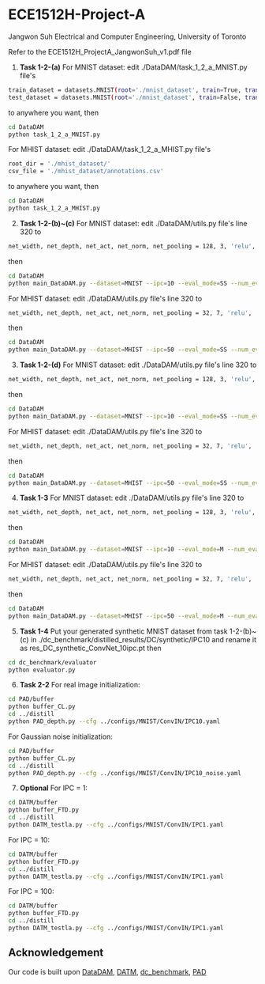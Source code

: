 # ECE1512H-Project-A
Jangwon Suh
Electrical and Computer Engineering, University of Toronto

Refer to the ECE1512H_ProjectA_JangwonSuh_v1.pdf file


1. **Task 1-2-(a)**
For MNIST dataset: edit ./DataDAM/task_1_2_a_MNIST.py file's
```bash
train_dataset = datasets.MNIST(root='./mnist_dataset', train=True, transform=transform, download=True)
test_dataset = datasets.MNIST(root='./mnist_dataset', train=False, transform=transform, download=True)
```
to anywhere you want, then
```bash
cd DataDAM
python task_1_2_a_MNIST.py
```

For MHIST dataset: edit ./DataDAM/task_1_2_a_MHIST.py file's
```bash
root_dir = './mhist_dataset/'
csv_file = './mhist_dataset/annotations.csv'
```
to anywhere you want, then
```bash
cd DataDAM
python task_1_2_a_MHIST.py
```

2. **Task 1-2-(b)~(c)**
For MNIST dataset: edit ./DataDAM/utils.py file's line 320 to
```bash
net_width, net_depth, net_act, net_norm, net_pooling = 128, 3, 'relu', 'instancenorm', 'avgpooling'
```
then
```bash
cd DataDAM
python main_DataDAM.py --dataset=MNIST --ipc=10 --eval_mode=SS --num_eval=100 --batch_real=256 --batch_train=256 --init=real --data_path=wherever_you_want --save_path=wherever_you_want
```

For MHIST dataset: edit ./DataDAM/utils.py file's line 320 to
```bash
net_width, net_depth, net_act, net_norm, net_pooling = 32, 7, 'relu', 'instancenorm', 'avgpooling'
```
then
```bash
cd DataDAM
python main_DataDAM.py --dataset=MHIST --ipc=50 --eval_mode=SS --num_eval=200 --batch_real=128 --batch_train=128 --init=real --data_path=wherever_you_want --save_path=wherever_you_want
```

3. **Task 1-2-(d)**
For MNIST dataset: edit ./DataDAM/utils.py file's line 320 to
```bash
net_width, net_depth, net_act, net_norm, net_pooling = 128, 3, 'relu', 'instancenorm', 'avgpooling'
```
then
```bash
cd DataDAM
python main_DataDAM.py --dataset=MNIST --ipc=10 --eval_mode=SS --num_eval=100 --batch_real=256 --batch_train=256 --init=noise --data_path=wherever_you_want --save_path=wherever_you_want
```

For MHIST dataset: edit ./DataDAM/utils.py file's line 320 to
```bash
net_width, net_depth, net_act, net_norm, net_pooling = 32, 7, 'relu', 'instancenorm', 'avgpooling'
```
then
```bash
cd DataDAM
python main_DataDAM.py --dataset=MHIST --ipc=50 --eval_mode=SS --num_eval=200 --batch_real=128 --batch_train=128 --init=noise --data_path=wherever_you_want --save_path=wherever_you_want
```

4. **Task 1-3**
For MNIST dataset: edit ./DataDAM/utils.py file's line 320 to
```bash
net_width, net_depth, net_act, net_norm, net_pooling = 128, 3, 'relu', 'instancenorm', 'avgpooling'
```
then
```bash
cd DataDAM
python main_DataDAM.py --dataset=MNIST --ipc=10 --eval_mode=M --num_eval=100 --batch_real=256 --batch_train=256 --init=real --data_path=wherever_you_want --save_path=wherever_you_want
```

For MHIST dataset: edit ./DataDAM/utils.py file's line 320 to
```bash
net_width, net_depth, net_act, net_norm, net_pooling = 32, 7, 'relu', 'instancenorm', 'avgpooling'
```
then
```bash
cd DataDAM
python main_DataDAM.py --dataset=MHIST --ipc=50 --eval_mode=M --num_eval=200 --batch_real=128 --batch_train=128 --init=real --data_path=wherever_you_want --save_path=wherever_you_want
```

5. **Task 1-4**
Put your generated synthetic MNIST dataset from task 1-2-(b)~(c) in ./dc_benchmark/distilled_results/DC/synthetic/IPC10 and rename it as res_DC_synthetic_ConvNet_10ipc.pt
then
```bash
cd dc_benchmark/evaluator
python evaluator.py
```

6. **Task 2-2**
For real image initialization:
```bash
cd PAD/buffer
python buffer_CL.py
cd ../distill
python PAD_depth.py --cfg ../configs/MNIST/ConvIN/IPC10.yaml
```

For Gaussian noise initialization:
```bash
cd PAD/buffer
python buffer_CL.py
cd ../distill
python PAD_depth.py --cfg ../configs/MNIST/ConvIN/IPC10_noise.yaml
```

7. **Optional**
For IPC = 1:
```bash
cd DATM/buffer
python buffer_FTD.py
cd ../distill
python DATM_testla.py --cfg ../configs/MNIST/ConvIN/IPC1.yaml
```

For IPC = 10:
```bash
cd DATM/buffer
python buffer_FTD.py
cd ../distill
python DATM_testla.py --cfg ../configs/MNIST/ConvIN/IPC1.yaml
```

For IPC = 100:
```bash
cd DATM/buffer
python buffer_FTD.py
cd ../distill
python DATM_testla.py --cfg ../configs/MNIST/ConvIN/IPC1.yaml
```


## Acknowledgement
Our code is built upon [DataDAM](https://github.com/DataDistillation/DataDAM.git), [DATM](https://github.com/NUS-HPC-AI-Lab/DATM.git), [dc_benchmark](https://github.com/justincui03/dc_benchmark.git), [PAD](https://github.com/NUS-HPC-AI-Lab/PAD.git)
